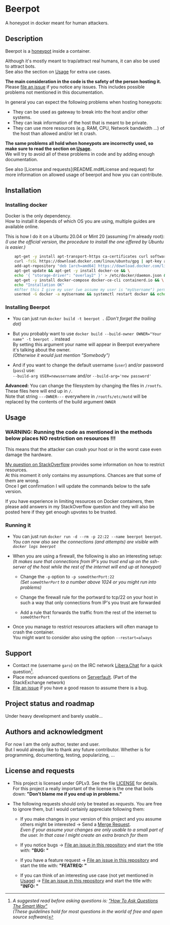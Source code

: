 # Beerpot

A honeypot in docker meant for human attackers.

## Description

Beerpot is a [honeypot](https://en.wikipedia.org/wiki/Honeypot_(computing)) inside a container.

Although it's mostly meant to trap/attract real humans, it can also be used to attract bots.<br>
See also the section on [Usage](README.md#Usage) for extra use cases.

**The main consideration in the code is the safety of the person hosting it.**<br>
Please [file an issue](https://gitlab.com/ngaro/beerpot/-/issues/new) if you notice any issues.
This includes possible problems not mentioned in this documentation.

In general you can expect the following problems when hosting honeypots:
- They can be used as gateway to break into the host and/or other systems.
- They can leak information of the host that is meant to be private.
- They can use more resources (e.g. RAM, CPU, Network bandwidth ...) of the host than allowed and/or let it crash.

**The same problems all hold when honeypots are incorrectly used, so make sure to read the section on [Usage](README.md#Usage).**<br>
We will try to avoid all of these problems in code and by adding enough documentation.

See also [License and requests](README.md#License and request) for more information on allowed usage of beerpot and how you can contribute.

## Installation

### Installing docker

Docker is the only dependency.<br>How to install it depends of which OS you are using, multiple guides are available online.

This is how I do it on a Ubuntu 20.04 or Mint 20 (assuming I'm already root):<br>*(I use the official version, the procedure to install the one offered by Ubuntu is easier.)*
```bash
    apt-get -y install apt-transport-https ca-certificates curl software-properties-common && \
    curl -fsSL https://download.docker.com/linux/ubuntu/gpg | apt-key add - && apt-key fingerprint 0EBFCD88 && \
    add-apt-repository "deb [arch=amd64] https://download.docker.com/linux/ubuntu focal stable" && \
    apt-get update && apt-get -y install docker-ce && \
    echo '{ "storage-driver": "overlay2" }' > /etc/docker/daemon.json && \
    apt-get -y install docker-compose docker-ce-cli containerd.io && \
    echo "Installation OK"
    #After this I give my user (we assume my user is "myUsername") permission to use docker and I restart it
    usermod -G docker -a myUsername && systemctl restart docker && echo "Giving myUsername permissions and restarting OK"
```

### Installing Beerpot

- You can just run `docker build -t beerpot .` *(Don't forget the trailing dot)*

- But you probably want to use `docker build --build-owner OWNER="Your name" -t beerpot .` instead<br>
By setting this argument your name will appear in Beerpot everywhere it's talking about the owner.<br>
*(Otherwise it would just mention "Somebody")*

- And if you want to change the default username (`user`) and/or password (`pass`) use:<br>`--build-arg USER=newusername` and/or `--build-arg='new password'`

**Advanced:** You can change the filesystem by changing the files in `/rootfs`. These files here will end up in `/`.<br>
Note that string `---OWNER---` everywhere in `/rootfs/etc/motd` will be replaced by the contents of the build argument `OWNER`

## Usage

### WARNING: Running the code as mentioned in the methods below places NO restriction on resources !!!
This means that the attacker can crash your host or in the worst case even damage the hardware.

[My question on StackOverflow](https://stackoverflow.com/questions/70395953/how-can-i-limit-a-docker-container-resources) provides some information on how to restrict resources.<br>
At this moment it only contains my assumptions. Chances are that some of them are wrong.<br>Once I get confirmation I will update the commands below to the safe version.

If you have experience in limiting resources on Docker containers, then<br>please add answers in my StackOverflow question and they will also be posted here if they get enough upvotes to be trusted.

### Running it
- You can just run `docker run -d --rm -p 22:22 --name beerpot beerpot`.<br>*You can now also see the connections (and attempts) are visible with `docker logs beerpot`*

- When you are using a firewall, the following is also an interesting setup:<br>*(It makes sure that connections from IP's you trust end up on the ssh-server of the host while the rest of the internet will end up at honeypot)*

    - Change the `-p` option to `-p someOtherPort:22`<br>*(Set `someOtherPort` to a number above 1024 or you might run into problems)*

    - Change the firewall rule for the portward to tcp/22 on your host in such a way that only connections from IP's you trust are forwarded

    - Add a rule that forwards the traffic from the rest of the internet to `someOtherPort`

- Once you manage to restrict resources attackers will often manage to crash the container.<br>You might want to consider also using the option `--restart=always`

## Support

- Contact me (username <code>garo</code>) on the IRC network [Libera.Chat](https://libera.chat/) for a quick question[^1].
- Place more advanced questions on [Serverfault](https://serverfault.com/). (Part of the StackExchange network)
- [File an issue](https://gitlab.com/ngaro/beerpot/-/issues/new) if you have a good reason to assume there is a bug.

[^1]: *A suggested read before asking questions is: ["How To Ask Questions The Smart Way"](http://catb.org/~esr/faqs/smart-questions.html)<br>
(These guidelines hold for most questions in the world of free and open source software)*

## Project status and roadmap

Under heavy development and barely usable...

## Authors and acknowledgment

For now I am the only author, tester and user.<br>
But I would already like to thank any future contributor. Whether is for programming, documenting, testing, popularizing, ...

## License and requests

- This project is licensed under GPLv3. See the file [LICENSE](LICENSE) for details.<br>
For this project a really important of the license is the one that boils down: **"Don't blame me if you end up in problems."**
- The following requests should only be treated as *requests*. You are free to ignore them, but I would certainly appreciate following them:

    - If you make changes in your version of this project and you assume others might be interested → Send a [Merge Request](https://gitlab.com/ngaro/beerpot/-/merge_requests/new).<br>*Even if your assume your changes are only usable to a small part of the user. In that case I might create an extra branch for them*

    - If you notice bugs → [File an issue in this repository](https://gitlab.com/ngaro/beerpot/-/issues/new) and start the title with: **"BUG: "**

    - If you have a feature request → [File an issue in this repository](https://gitlab.com/ngaro/beerpot/-/issues/new) and start the title with: **"FEATREQ: "**

    - If you can think of an interesting use case (not yet mentioned in [Usage](#Usage)) → [File an issue in this repository](https://gitlab.com/ngaro/beerpot/-/issues/new) and start the title with: **"INFO: "**

